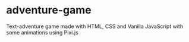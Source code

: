 # adventure-game

Text-adventure game made with HTML, CSS and Vanilla JavaScript with some animations using Pixi.js